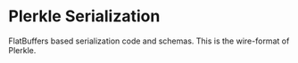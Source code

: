 # Plerkle Serialization

FlatBuffers based serialization code and schemas. This is the wire-format of Plerkle.